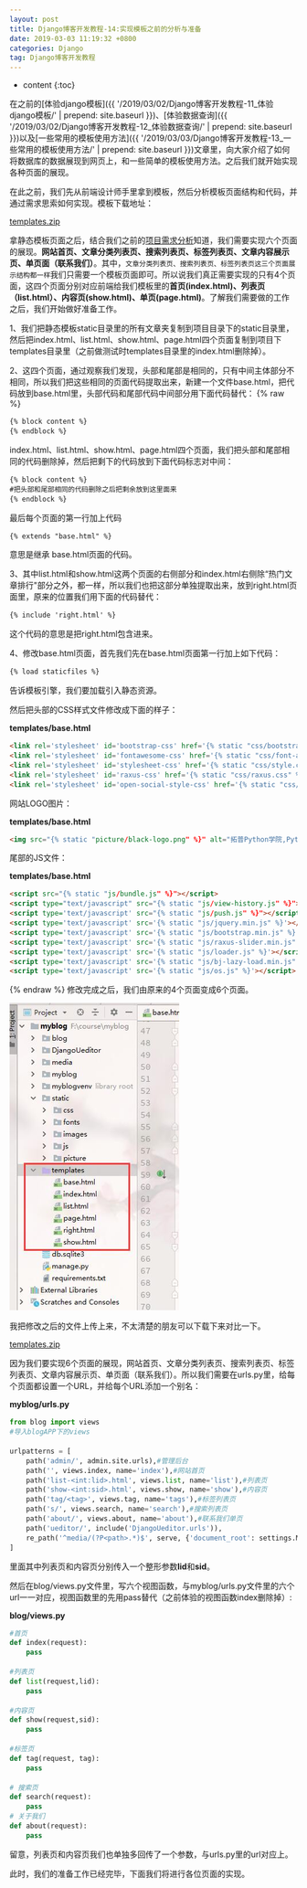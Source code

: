 ```yaml
---
layout: post
title: Django博客开发教程-14:实现模板之前的分析与准备
date: 2019-03-03 11:19:32 +0800
categories: Django
tag: Django博客开发教程
---
```


* content
{:toc}


<!-- ![]({{ '/styles/article-image/20190303111932_1.jpg' | prepend: site.baseurl }}){:height='80%' width='80%'} -->


在之前的[体验django模板]({{ '/2019/03/02/Django博客开发教程-11_体验django模板/' | prepend: site.baseurl }})、[体验数据查询]({{ '/2019/03/02/Django博客开发教程-12_体验数据查询/' | prepend: site.baseurl }})以及[一些常用的模板使用方法]({{ '/2019/03/03/Django博客开发教程-13_一些常用的模板使用方法/' | prepend: site.baseurl }})文章里，向大家介绍了如何将数据库的数据展现到网页上，和一些简单的模板使用方法。之后我们就开始实现各种页面的展现。

在此之前，我们先从前端设计师手里拿到模板，然后分析模板页面结构和代码，并通过需求思索如何实现。模板下载地址：

[templates.zip](https://www.django.cn/media/upfile/templates_20181028073441_386.zip)

拿静态模板页面之后，结合我们之前的[项目需求分析](/2019/03/01/Django博客开发教程-2_项目需求分析/)知道，我们需要实现六个页面的展现。**网站首页、文章分类列表页、搜索列表页、标签列表页、文章内容展示页、单页面（联系我们）**。其中，`文章分类列表页、搜索列表页、标签列表页这三个页面展示结构都一样`我们只需要一个模板页面即可。所以说我们真正需要实现的只有4个页面，这四个页面分别对应前端给我们模板里的**首页(index.html)、列表页（list.html）、内容页(show.html)、单页(page.html)**。了解我们需要做的工作之后，我们开始做好准备工作。

1、我们把静态模板static目录里的所有文章夹复制到项目目录下的static目录里，然后把index.html、list.html、show.html、page.html四个页面复制到项目下templates目录里（之前做测试时templates目录里的index.html删除掉）。

2、这四个页面，通过观察我们发现，头部和尾部是相同的，只有中间主体部分不相同，所以我们把这些相同的页面代码提取出来，新建一个文件base.html，把代码放到base.html里，头部代码和尾部代码中间部分用下面代码替代：
{% raw %}
```html
{% block content %}
{% endblock %}
```
index.html、list.html、show.html、page.html四个页面，我们把头部和尾部相同的代码删除掉，然后把剩下的代码放到下面代码标志对中间：

```html
{% block content %} 
#把头部和尾部相同的代码删除之后把剩余放到这里面来
{% endblock %}
```

最后每个页面的第一行加上代码

```html
{% extends "base.html" %}
```

意思是继承 base.html页面的代码。

3、其中list.html和show.html这两个页面的右侧部分和index.html右侧除“热门文章排行"部分之外，都一样，所以我们也把这部分单独提取出来，放到right.html页面里，原来的位置我们用下面的代码替代：

```html
{% include 'right.html' %}
```

这个代码的意思是把right.html包含进来。

4、修改base.html页面，首先我们先在base.html页面第一行加上如下代码：

```html
{% load staticfiles %}
```

告诉模板引擎，我们要加载引入静态资源。

然后把头部的CSS样式文件修改成下面的样子：

**templates/base.html**

```html
<link rel='stylesheet' id='bootstrap-css' href='{% static "css/bootstrap.min.css" %}' type='text/css' media='all'/>
<link rel='stylesheet' id='fontawesome-css' href='{% static "css/font-awesome.min.css" %}' type='text/css' media='all'/>
<link rel='stylesheet' id='stylesheet-css' href='{% static "css/style.css" %}' type='text/css' media='all'/>
<link rel='stylesheet' id='raxus-css' href='{% static "css/raxus.css" %}' type='text/css' media='all'/>
<link rel='stylesheet' id='open-social-style-css' href='{% static "css/os.css" %}' type='text/css' media='all'/>
```
网站LOGO图片：

**templates/base.html**

```html
<img src="{% static "picture/black-logo.png" %}" alt="拓普Python学院,Python!"></a>
```

尾部的JS文件：

**templates/base.html**

```html
<script src="{% static "js/bundle.js" %}"></script>
<script type="text/javascript" src="{% static "js/view-history.js" %}"></script>
<script type='text/javascript' src="{% static "js/push.js" %}"></script>
<script type='text/javascript' src='{% static "js/jquery.min.js" %}'></script>
<script type='text/javascript' src='{% static "js/bootstrap.min.js" %}'></script>
<script type='text/javascript' src='{% static "js/raxus-slider.min.js" %}'></script>
<script type='text/javascript' src='{% static "js/loader.js" %}'></script>
<script type='text/javascript' src='{% static "js/bj-lazy-load.min.js" %}'></script>
<script type='text/javascript' src='{% static "js/os.js" %}'></script>
```
{% endraw %}
修改完成之后，我们由原来的4个页面变成6个页面。

![](/styles/article-image/20190303111932_1.jpg)

我把修改之后的文件上传上来，不太清楚的朋友可以下载下来对比一下。

[templates.zip](https://www.django.cn/media/upfile/templates_20181028085930_548.zip)

因为我们要实现6个页面的展现，网站首页、文章分类列表页、搜索列表页、标签列表页、文章内容展示页、单页面（联系我们）。所以我们需要在urls.py里，给每个页面都设置一个URL，并给每个URL添加一个别名：

**myblog/urls.py**

```py
from blog import views
#导入blogAPP下的views

urlpatterns = [
    path('admin/', admin.site.urls),#管理后台
    path('', views.index, name='index'),#网站首页
    path('list-<int:lid>.html', views.list, name='list'),#列表页
    path('show-<int:sid>.html', views.show, name='show'),#内容页
    path('tag/<tag>', views.tag, name='tags'),#标签列表页
    path('s/', views.search, name='search'),#搜索列表页
    path('about/', views.about, name='about'),#联系我们单页
    path('ueditor/', include('DjangoUeditor.urls')),
    re_path('^media/(?P<path>.*)$', serve, {'document_root': settings.MEDIA_ROOT}),
]
```

里面其中列表页和内容页分别传入一个整形参数**lid**和**sid**。

然后在blog/views.py文件里，写六个视图函数，与myblog/urls.py文件里的六个url一一对应，视图函数里的先用pass替代（之前体验的视图函数index删除掉）:

**blog/views.py**

```py
#首页
def index(request):
    pass

#列表页
def list(request,lid):
    pass

#内容页
def show(request,sid):
    pass

#标签页
def tag(request, tag):
    pass

# 搜索页
def search(request):
    pass
# 关于我们
def about(request):
    pass
```

留意，列表页和内容页我们也单独多回传了一个参数，与urls.py里的url对应上。

此时，我们的准备工作已经完毕，下面我们将进行各位页面的实现。
